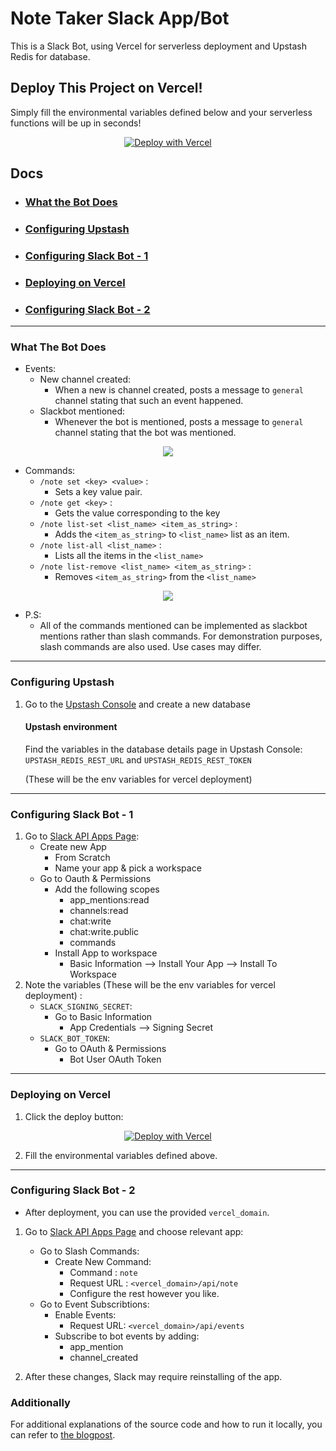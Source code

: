 # Note Taker Slack App/Bot
This is a Slack Bot, using Vercel for serverless deployment and Upstash Redis for database.

## Deploy This Project on Vercel!
Simply fill the environmental variables defined below and your serverless functions will be up in seconds!

<p align="center">
<a href="https://vercel.com/new/clone?repository-url=https%3A%2F%2Fgithub.com%2Fupstash%2Fvercel-note-taker-slackbot&env=UPSTASH_REDIS_REST_URL,UPSTASH_REDIS_REST_TOKEN,SLACK_SIGNING_SECRET,SLACK_BOT_TOKEN"><img src="https://vercel.com/button" alt="Deploy with Vercel"/></a>
</p>

## Docs
- ### [What the Bot Does](#what-this-bot-does)
- ### [Configuring Upstash](#configure-upstash)
- ### [Configuring Slack Bot - 1](#configure-slack-bot-1)
- ### [Deploying on Vercel](#deploy-on-vercel)
- ### [Configuring Slack Bot - 2](#configure-slack-bot-2)
***

### What The Bot Does
<a id="what-this-bot-does"></a>
* Events:
    * New channel created:
        * When a new is channel created, posts a message to `general` channel stating that such an event happened.
    * Slackbot mentioned:
        * Whenever the bot is mentioned, posts a
        message to `general` channel stating
        that the bot was mentioned.

<p align="center">
<img src="https://github.com/upstash/vercel-note-taker-slackbot/blob/main/public/events.png">
</p>


* Commands:
    * `/note set <key> <value>` :
        * Sets a key value pair.
    * `/note get <key>` :
        * Gets the value corresponding to the key
    * `/note list-set <list_name> <item_as_string>` :
        * Adds the `<item_as_string>` to `<list_name>` list as an item.
    * `/note list-all <list_name>` :
        * Lists all the items in the `<list_name>`
    * `/note list-remove <list_name> <item_as_string>` :
        * Removes `<item_as_string>` from the `<list_name>`
<p align="center">
<img src="https://github.com/upstash/vercel-note-taker-slackbot/blob/main/public/slash_commands.png">
</p>

* P.S: 
    * All of the commands mentioned can be implemented as slackbot mentions rather than slash commands. For demonstration purposes, slash commands are also used. Use cases may differ. 

***
### Configuring Upstash 
<a id="configure-upstash"></a>
1. Go to the [Upstash Console](https://console.upstash.com/) and create a new database

    #### Upstash environment
    Find the variables in the database details page in Upstash Console:
    `UPSTASH_REDIS_REST_URL` and `UPSTASH_REDIS_REST_TOKEN` 

    (These will be the env variables for vercel deployment) 

***
### Configuring Slack Bot - 1 
<a id="configure-slack-bot-1"></a>
1. Go to [Slack API Apps Page](https://api.slack.com/apps):
    * Create new App
        * From Scratch
        * Name your app & pick a workspace 
    * Go to Oauth & Permissions
        * Add the following scopes
            * app_mentions:read
            * channels:read
            * chat:write
            * chat:write.public
            * commands
        * Install App to workspace
            * Basic Information --> Install Your App --> Install To Workspace
2. Note the variables (These will be the env variables for vercel deployment) : 
    * `SLACK_SIGNING_SECRET`:
        * Go to Basic Information
            * App Credentials --> Signing Secret
    * `SLACK_BOT_TOKEN`:
        * Go to OAuth & Permissions
            * Bot User OAuth Token
    


***
### Deploying on Vercel <a id="deploy-on-vercel"></a>

1. Click the deploy button: 

<div style="text-align:center">
<a href="https://vercel.com/new/clone?repository-url=https%3A%2F%2Fgithub.com%2Fupstash%2Fvercel-note-taker-slackbot&env=UPSTASH_REDIS_REST_URL,UPSTASH_REDIS_REST_TOKEN,SLACK_SIGNING_SECRET,SLACK_BOT_TOKEN"><img src="https://vercel.com/button" alt="Deploy with Vercel"/></a>
</div>

2. Fill the environmental variables defined above.

***
### Configuring Slack Bot - 2
<a id="configure-slack-bot-2"></a>

* After deployment, you can use the provided `vercel_domain`.

1. Go to [Slack API Apps Page](https://api.slack.com/apps) and choose relevant app:
    * Go to Slash Commands:
        * Create New Command:
            * Command : `note`
            * Request URL : `<vercel_domain>/api/note`
            * Configure the rest however you like.
    * Go to Event Subscribtions:
        * Enable Events:
            * Request URL: `<vercel_domain>/api/events`
        * Subscribe to bot events by adding:
            * app_mention
            * channel_created

2. After these changes, Slack may require reinstalling of the app.

### Additionally
For additional explanations of the source code and how to run it locally, you can refer to [the blogpost](https://blog.upstash.com/vercel-note-taker-slackbot).